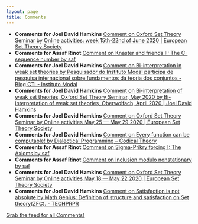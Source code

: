 ```yaml
---
layout: page
title: Comments
---
```


* **Comments for Joel David Hamkins** [Comment on Oxford Set Theory Seminar by Online activities: week 15th-22nd of June 2020 \| European Set Theory Society](http://jdh.hamkins.org/oxford-set-theory-seminar/#comment-10906)
* **Comments for Assaf Rinot** [Comment on Knaster and friends II: The C-sequence number by saf](http://blog.assafrinot.com/?p=4607#comment-806)
* **Comments for Joel David Hamkins** [Comment on Bi-interpretation in weak set theories by Pesquisador do Instituto Modal participa de pesquisa internacional sobre fundamentos da teoria dos conjuntos - Blog CTI - Instituto Modal](http://jdh.hamkins.org/bi-interpretation-in-weak-set-theories/#comment-10900)
* **Comments for Joel David Hamkins** [Comment on Bi-interpretation of weak set theories, Oxford Set Theory Seminar, May 2020 by Bi-interpretation of weak set theories, Oberwolfach, April 2020 \| Joel David Hamkins](http://jdh.hamkins.org/bi-interpretation-of-weak-set-theories-oxford-set-theory-seminar-may-2020/#comment-10893)
* **Comments for Joel David Hamkins** [Comment on Oxford Set Theory Seminar by Online activities May 25 — May 29 2020 \| European Set Theory Society](http://jdh.hamkins.org/oxford-set-theory-seminar/#comment-10891)
* **Comments for Joel David Hamkins** [Comment on Every function can be computable! by Dialectical Programming – Codical Theory](http://jdh.hamkins.org/every-function-can-be-computable/#comment-10888)
* **Comments for Assaf Rinot** [Comment on Sigma-Prikry forcing I: The Axioms by saf](http://blog.assafrinot.com/?p=4596#comment-803)
* **Comments for Assaf Rinot** [Comment on Inclusion modulo nonstationary by saf](http://blog.assafrinot.com/?p=4582#comment-802)
* **Comments for Joel David Hamkins** [Comment on Oxford Set Theory Seminar by Online activities May 18 — May 22 2020 \| European Set Theory Society](http://jdh.hamkins.org/oxford-set-theory-seminar/#comment-10876)
* **Comments for Joel David Hamkins** [Comment on Satisfaction is not absolute by Math Genius: Definition of structure and satisfaction on Set theory(ZFC). - TECHPRPR](http://jdh.hamkins.org/satisfaction-is-not-absolute/#comment-10875)

[Grab the feed for all Comments!](Comments.xml)
